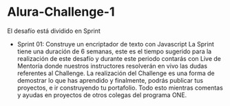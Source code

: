 # Alura-Challenge-1
El desafío está dividido en Sprint

- Sprint 01: Construye un encriptador de texto con Javascript La Sprint tiene una duración de 6 semanas, este es el tiempo sugerido para la realización de este desafío y durante este periodo contarás con Live de Mentoría donde nuestros instructores resolverán en vivo las dudas referentes al Challenge. La realización del Challenge es una forma de demostrar lo que has aprendido y finalmente, podrás publicar tus proyectos, e ir construyendo tu portafolio. Todo esto mientras comentas y ayudas en proyectos de otros colegas del programa ONE.
